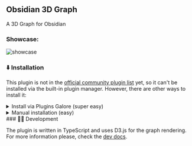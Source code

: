 ## Obsidian 3D Graph

A 3D Graph for Obsidian

### Showcase:

![showcase](docs/res/showcase.gif)

### ⬇️ Installation

This plugin is not in the [official community plugin list](https://obsidian.md/plugins) yet, so it can't be installed via the
built-in plugin manager. However, there are other ways to install it:

<details>
    <summary>Install via Plugins Galore (super easy)</summary>
        <ol>
            <li>
                Install the <a href="https://obsidian.md/plugins?id=plugins-galore">Plugin Galore</a> Obsidian plugin, which allows loading unofficial plugins.
            </li>
            <li>
            Follow the instructions on the <a href="https://github.com/plugins-galore/obsidian-plugins-galore#adding-a-plugin">Plugins Galore GitHub</a> to install Note Linker.
            </li>
        </ol>
    </details>
<details>
    <summary>Manual installation (easy)</summary>
        <ol>
            <li>
                Download the plugin (zip file) from <a href="https://github.com/AlexW00/obsidian-3d-graph/releases/latest"> here</a>.
            </li>
            <li>
                <span>
                Extract the contents of the zip file into your Obsidian plugins folder. <br>
                    <ul>
                        <li>
                        The folder is located at <code>MyVault/.obsidian/plugins</code>.
                        </li>
                        <li>
                        It can also be found by opening <code>Obsidian > settings > community plugins > installed plugins > small folder icon on the right side </code>.
                        </li>
                    </ul> 
                </span>            
            </li>
            <li>
            Enable the plugin by going to <code>Obsidian > settings > community plugins > installed plugins</code> and activating the toggle under "Note Linker" (you may need to re-open Obsidian to see the toggle).
            </li>
        </ol>
</details>
### 👨‍💻 Development

The plugin is written in TypeScript and uses D3.js for the graph rendering.
For more information please, check the [dev docs](docs/dev-docs.md).
